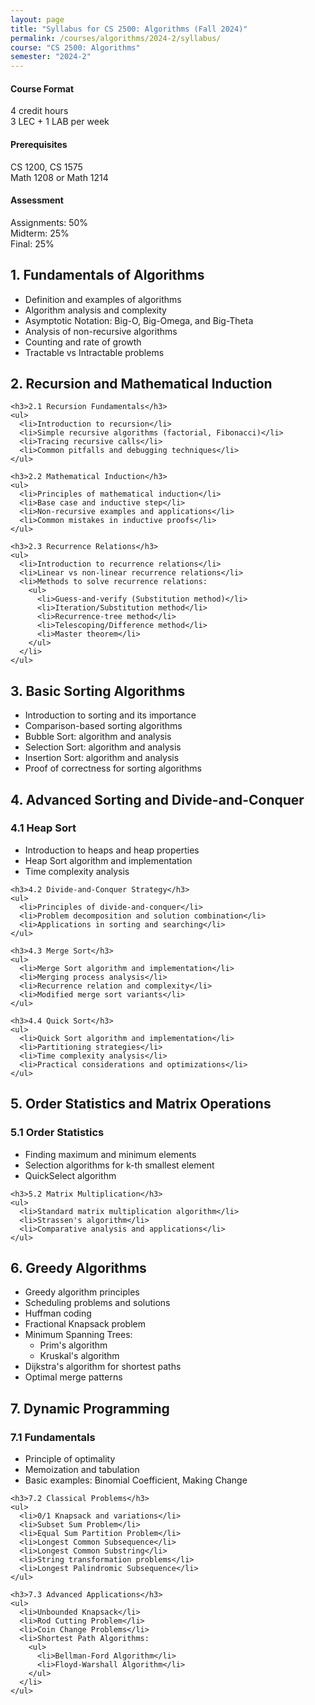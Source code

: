 ```yaml
---
layout: page
title: "Syllabus for CS 2500: Algorithms (Fall 2024)"
permalink: /courses/algorithms/2024-2/syllabus/
course: "CS 2500: Algorithms"
semester: "2024-2"
---
```


<div class="syllabus-container">
  <div class="topic-overview">
    <div class="topic-card">
      <h4>Course Format</h4>
      <p>4 credit hours<br> 3 LEC + 1 LAB per week</p>
    </div>
    <div class="topic-card">
      <h4>Prerequisites</h4>
      <p>CS 1200, CS 1575<br>Math 1208 or Math 1214</p>
    </div>
    <div class="topic-card">
      <h4>Assessment</h4>
      <p>Assignments: 50%<br>Midterm: 25%<br>Final: 25%</p>
    </div>
  </div>

  
  <div class="syllabus-section">
    <div class="section-header">
      <h2>1. Fundamentals of Algorithms</h2>
    </div>
    <ul>
      <li>Definition and examples of algorithms</li>
      <li>Algorithm analysis and complexity</li>
      <li>Asymptotic Notation: Big-O, Big-Omega, and Big-Theta</li>
      <li>Analysis of non-recursive algorithms</li>
      <li>Counting and rate of growth</li>
      <li>Tractable vs Intractable problems</li>
    </ul>
  </div>

  <div class="syllabus-section">
    <div class="section-header">
      <h2>2. Recursion and Mathematical Induction</h2>
    </div>
    
    <h3>2.1 Recursion Fundamentals</h3>
    <ul>
      <li>Introduction to recursion</li>
      <li>Simple recursive algorithms (factorial, Fibonacci)</li>
      <li>Tracing recursive calls</li>
      <li>Common pitfalls and debugging techniques</li>
    </ul>
    
    <h3>2.2 Mathematical Induction</h3>
    <ul>
      <li>Principles of mathematical induction</li>
      <li>Base case and inductive step</li>
      <li>Non-recursive examples and applications</li>
      <li>Common mistakes in inductive proofs</li>
    </ul>

    <h3>2.3 Recurrence Relations</h3>
    <ul>
      <li>Introduction to recurrence relations</li>
      <li>Linear vs non-linear recurrence relations</li>
      <li>Methods to solve recurrence relations:
        <ul>
          <li>Guess-and-verify (Substitution method)</li>
          <li>Iteration/Substitution method</li>
          <li>Recurrence-tree method</li>
          <li>Telescoping/Difference method</li>
          <li>Master theorem</li>
        </ul>
      </li>
    </ul>
  </div>

  <div class="syllabus-section">
    <div class="section-header">
      <h2>3. Basic Sorting Algorithms</h2>
    </div>
    <ul>
      <li>Introduction to sorting and its importance</li>
      <li>Comparison-based sorting algorithms</li>
      <li>Bubble Sort: algorithm and analysis</li>
      <li>Selection Sort: algorithm and analysis</li>
      <li>Insertion Sort: algorithm and analysis</li>
      <li>Proof of correctness for sorting algorithms</li>
    </ul>
  </div>

  <div class="syllabus-section">
    <div class="section-header">
      <h2>4. Advanced Sorting and Divide-and-Conquer</h2>
    </div>
    <h3>4.1 Heap Sort</h3>
    <ul>
      <li>Introduction to heaps and heap properties</li>
      <li>Heap Sort algorithm and implementation</li>
      <li>Time complexity analysis</li>
    </ul>

    <h3>4.2 Divide-and-Conquer Strategy</h3>
    <ul>
      <li>Principles of divide-and-conquer</li>
      <li>Problem decomposition and solution combination</li>
      <li>Applications in sorting and searching</li>
    </ul>

    <h3>4.3 Merge Sort</h3>
    <ul>
      <li>Merge Sort algorithm and implementation</li>
      <li>Merging process analysis</li>
      <li>Recurrence relation and complexity</li>
      <li>Modified merge sort variants</li>
    </ul>

    <h3>4.4 Quick Sort</h3>
    <ul>
      <li>Quick Sort algorithm and implementation</li>
      <li>Partitioning strategies</li>
      <li>Time complexity analysis</li>
      <li>Practical considerations and optimizations</li>
    </ul>
  </div>

  <div class="syllabus-section">
    <div class="section-header">
      <h2>5. Order Statistics and Matrix Operations</h2>
    </div>
    <h3>5.1 Order Statistics</h3>
    <ul>
      <li>Finding maximum and minimum elements</li>
      <li>Selection algorithms for k-th smallest element</li>
      <li>QuickSelect algorithm</li>
    </ul>

    <h3>5.2 Matrix Multiplication</h3>
    <ul>
      <li>Standard matrix multiplication algorithm</li>
      <li>Strassen's algorithm</li>
      <li>Comparative analysis and applications</li>
    </ul>
  </div>

  <div class="syllabus-section">
    <div class="section-header">
      <h2>6. Greedy Algorithms</h2>
    </div>
    <ul>
      <li>Greedy algorithm principles</li>
      <li>Scheduling problems and solutions</li>
      <li>Huffman coding</li>
      <li>Fractional Knapsack problem</li>
      <li>Minimum Spanning Trees:
        <ul>
          <li>Prim's algorithm</li>
          <li>Kruskal's algorithm</li>
        </ul>
      </li>
      <li>Dijkstra's algorithm for shortest paths</li>
      <li>Optimal merge patterns</li>
    </ul>
  </div>

  <div class="syllabus-section">
    <div class="section-header">
      <h2>7. Dynamic Programming</h2>
    </div>
    <h3>7.1 Fundamentals</h3>
    <ul>
      <li>Principle of optimality</li>
      <li>Memoization and tabulation</li>
      <li>Basic examples: Binomial Coefficient, Making Change</li>
    </ul>

    <h3>7.2 Classical Problems</h3>
    <ul>
      <li>0/1 Knapsack and variations</li>
      <li>Subset Sum Problem</li>
      <li>Equal Sum Partition Problem</li>
      <li>Longest Common Subsequence</li>
      <li>Longest Common Substring</li>
      <li>String transformation problems</li>
      <li>Longest Palindromic Subsequence</li>
    </ul>

    <h3>7.3 Advanced Applications</h3>
    <ul>
      <li>Unbounded Knapsack</li>
      <li>Rod Cutting Problem</li>
      <li>Coin Change Problems</li>
      <li>Shortest Path Algorithms:
        <ul>
          <li>Bellman-Ford Algorithm</li>
          <li>Floyd-Warshall Algorithm</li>
        </ul>
      </li>
    </ul>
  </div>

